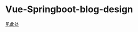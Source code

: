 # Vue-Springboot-blog-design

[见此处](https://github.com/Charltin/Vue-Springboot-blog-design/tree/main/webDesign#readme)

